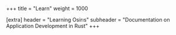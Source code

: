 +++
title = "Learn"
weight = 1000

[extra]
header = "Learning Osirıs"
subheader = "Documentation on Application Development in Rust"
+++
